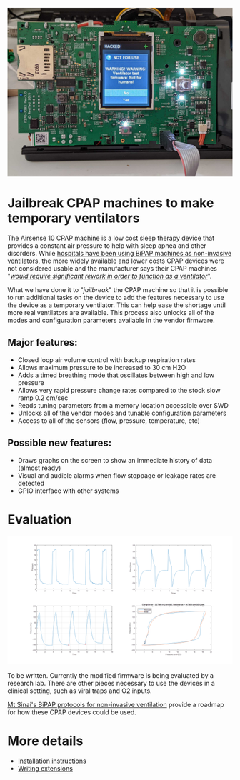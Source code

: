 ![CPAP running custom firmware](images/airsense-hacked.jpg)
# Jailbreak CPAP machines to make temporary ventilators

The Airsense 10 CPAP machine is a low cost sleep therapy device that
provides a constant air pressure to help with sleep apnea and other disorders.
While [hospitals have been using BiPAP machines as non-invasive ventilators](https://health.mountsinai.org/blog/mount-sinai-turns-hundreds-of-machines-for-sleep-apnea-into-hospital-ventilators-shares-instructions-worldwide/),
the more widely available and lower costs CPAP devices were not considered usable
and the manufacturer says their CPAP machines "[*would require significant rework in order to function as a ventilator*](https://www.resmed.com/en-us/covid-19/)".

What we have done it to "*jailbreak*" the CPAP machine so that it
is possible to run additional tasks on the device to add the features
necessary to use the device as a temporary ventilator.  This can help ease
the shortage until more real ventilators are available.  This process
also unlocks all of the modes and configuration parameters available in
the vendor firmware.

## Major features:
* Closed loop air volume control with backup respiration rates
* Allows maximum pressure to be increased to 30 cm H2O
* Adds a timed breathing mode that oscillates between high and low pressure
* Allows very rapid pressure change rates compared to the stock slow ramp 0.2 cm/sec
* Reads tuning parameters from a memory location accessible over SWD
* Unlocks all of the vendor modes and tunable configuration parameters
* Access to all of the sensors (flow, pressure, temperature, etc)

## Possible new features:
* Draws graphs on the screen to show an immediate history of data (almost ready)
* Visual and audible alarms when flow stoppage or leakage rates are detected
* GPIO interface with other systems


# Evaluation

![PV curves](images/pv.png)

To be written.  Currently the modified firmware is being evaluated by
a research lab.  There are other pieces necessary to use the devices in
a clinical setting, such as viral traps and O2 inputs.

[Mt Sinai's BiPAP protocols for non-invasive ventilation](https://health.mountsinai.org/wp-content/uploads/sites/14/2020/04/NIV-to-Ventilator-Modification-Protocol-v1.02-for-posting.pdf)
provide a roadmap for how these CPAP devices could be used.

# More details

* [Installation instructions](Installation.md)
* [Writing extensions](Extensions.md)
